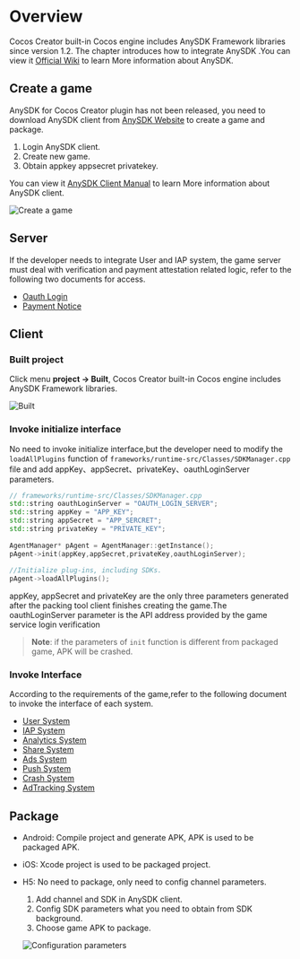 # Overview

Cocos Creator built-in Cocos engine includes AnySDK Framework libraries since version 1.2. The chapter introduces how to integrate AnySDK .You can view it [Official Wiki](http://docs.anysdk.com/) to learn More information about AnySDK.

## Create a game

AnySDK for Cocos Creator plugin has not been released, you need to download AnySDK client from [AnySDK Website](http://www.anysdk.com/downloads) to create a game and package.

1. Login AnySDK client.
2. Create new game.
3. Obtain appkey appsecret privatekey.

You can view it [AnySDK Client Manual](http://docs.anysdk.com/PackageTool) to learn More information about AnySDK client.

![Create a game](integrate-anysdk/create-game.png)

## Server

If the developer needs to integrate User and IAP system, the game server must deal with verification and payment attestation related logic, refer to the following two documents for access.

- [Oauth Login](http://docs.anysdk.com/OauthLogin)
- [Payment Notice](http://docs.anysdk.com/PaymentNotice)

## Client

### Built project

Click menu **project -> Built**, Cocos Creator built-in Cocos engine includes AnySDK Framework libraries.

![Built](integrate-anysdk/build-publish.png)

### Invoke initialize interface

No need to invoke initialize interface,but the developer need to modify the `loadAllPlugins` function of `frameworks/runtime-src/Classes/SDKManager.cpp` file and add appKey、appSecret、privateKey、oauthLoginServer parameters.

```cpp
// frameworks/runtime-src/Classes/SDKManager.cpp
std::string oauthLoginServer = "OAUTH_LOGIN_SERVER";
std::string appKey = "APP_KEY";
std::string appSecret = "APP_SERCRET";
std::string privateKey = "PRIVATE_KEY";
    
AgentManager* pAgent = AgentManager::getInstance();
pAgent->init(appKey,appSecret,privateKey,oauthLoginServer);
    
//Initialize plug-ins, including SDKs.
pAgent->loadAllPlugins();
```

appKey, appSecret and privateKey are the only three parameters generated after the packing tool client finishes creating the game.The oauthLoginServer parameter is the API address provided by the game service login verification

> **Note**: if the parameters of `init` function is different from packaged game, APK will be crashed.

### Invoke Interface

According to the requirements of the game,refer to the following document to invoke the interface of each system.

- [User System](http://docs.anysdk.com/UsersystemJS)
- [IAP System](http://docs.anysdk.com/IapsystemJS)  
- [Analytics System][1]
- [Share System][2]
- [Ads System][3]
- [Push System][4]
- [Crash System][5]
- [AdTracking System](http://docs.anysdk.com/AdTrackingSystemJS)

[1]: http://docs.anysdk.com/AnalyticsSystem(JS)
[2]: http://docs.anysdk.com/ShareSystem(JS)
[3]: http://docs.anysdk.com/AdsSystem(JS)
[4]: http://docs.anysdk.com/PushSystem(JS)
[5]: http://docs.anysdk.com/CrashSystem(JS)

## Package

- Android: Compile project and generate APK, APK is used to be packaged APK.
- iOS: Xcode project is used to be packaged project.
- H5: No need to package, only need to config channel parameters.

  1. Add channel and SDK in AnySDK client.
  2. Config SDK parameters what you need to obtain from SDK background.
  3. Choose game APK to package.

  ![Configuration parameters](integrate-anysdk/sdk-params.png)
